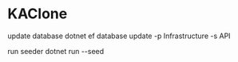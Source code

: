 # KAClone

update database
dotnet ef database update -p Infrastructure -s API

run seeder
dotnet run --seed
